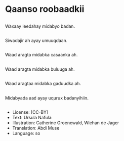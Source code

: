 # Qaanso roobaadkii

##
Waxaay leedahay midabyo badan.

##
Siwadajir ah ayay umuuqdaan.

##
Waad aragta midabka casaanka ah.

##
Waad aragta midabka buluuga ah.

##
Waad aragtaa midabka gaduudka ah.

##
Midabyada aad ayay uqurux badanyihiin.

##
* License: [CC-BY]
* Text: Ursula Nafula
* Illustration: Catherine Groenewald, Wiehan de Jager
* Translation: Abdi Muse
* Language: so
